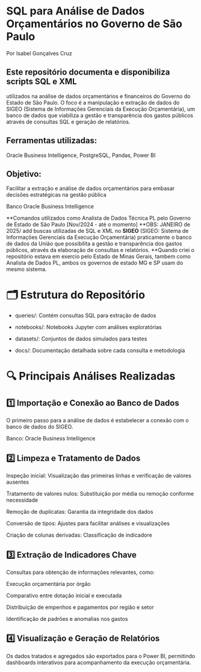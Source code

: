 # SQL para Análise de Dados Orçamentários no Governo de São Paulo

Por Isabel Gonçalves Cruz

## Este repositório documenta e disponibiliza scripts SQL e XML
utilizados na análise de dados orçamentários e financeiros do Governo do Estado de São Paulo. O foco é a manipulação e extração de dados do SIGEO (Sistema de Informações Gerenciais da Execução Orçamentária), um banco de dados que viabiliza a gestão e transparência dos gastos públicos através de consultas SQL e geração de relatórios.

## Ferramentas utilizadas: 
Oracle Business Intelligence, PostgreSQL, Pandas, Power BI

## Objetivo: 
Facilitar a extração e análise de dados orçamentários para embasar decisões estratégicas na gestão pública

Banco Oracle Business Intelligence


  **Comandos utilizados como Analista de Dados Técnica PL pelo Governo de Estado de São Paulo [Nov/2024 - até o momento] 
  **OBS: JANEIRO de 2025/ add buscas utilizadas de SQL e XML no **SIGEO** (SIGEO: Sistema de Informações Gerenciais da Execução Orçamentária) praticamente o banco de dados da União que possibilita a gestão e transparência dos gastos públicos, através da elaboração de consultas e relatórios. 
  **Quando criei o repositório estava em exercio pelo Estado de Minas Gerais, tambem como Analista de Dados PL, ambos os governos de estado MG e SP usam do mesmo sistema.


 # 🗂 Estrutura do Repositório

- queries/: Contém consultas SQL para extração de dados

- notebooks/: Notebooks Jupyter com análises exploratórias

- datasets/: Conjuntos de dados simulados para testes

- docs/: Documentação detalhada sobre cada consulta e metodologia

# 🔍 Principais Análises Realizadas
## 1️⃣ Importação e Conexão ao Banco de Dados

O primeiro passo para a análise de dados é estabelecer a conexão com o banco de dados do SIGEO.

Banco: Oracle Business Intelligence


## 2️⃣ Limpeza e Tratamento de Dados

Inspeção inicial: Visualização das primeiras linhas e verificação de valores ausentes

Tratamento de valores nulos: Substituição por média ou remoção conforme necessidade

Remoção de duplicatas: Garantia da integridade dos dados

Conversão de tipos: Ajustes para facilitar análises e visualizações

Criação de colunas derivadas: Classificação de indicadore

## 3️⃣ Extração de Indicadores Chave

Consultas para obtenção de informações relevantes, como:

Execução orçamentária por órgão

Comparativo entre dotação inicial e executada

Distribuição de empenhos e pagamentos por região e setor

Identificação de padrões e anomalias nos gastos

## 4️⃣ Visualização e Geração de Relatórios

Os dados tratados e agregados são exportados para o Power BI, permitindo dashboards interativos para acompanhamento da execução orçamentária.







